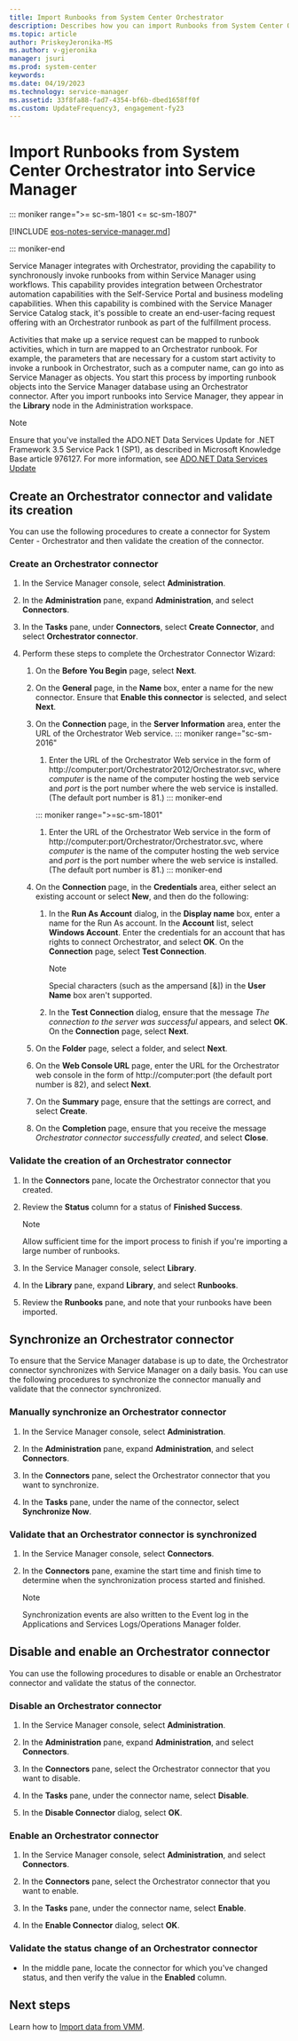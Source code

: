 ```yaml
---
title: Import Runbooks from System Center Orchestrator
description: Describes how you can import Runbooks from System Center Orchestrator into Service Manager.
ms.topic: article
author: PriskeyJeronika-MS
ms.author: v-gjeronika
manager: jsuri
ms.prod: system-center
keywords:
ms.date: 04/19/2023
ms.technology: service-manager
ms.assetid: 33f8fa88-fad7-4354-bf6b-dbed1658ff0f
ms.custom: UpdateFrequency3, engagement-fy23
---
```


# Import Runbooks from System Center Orchestrator into Service Manager

::: moniker range=">= sc-sm-1801 <= sc-sm-1807"

[!INCLUDE [eos-notes-service-manager.md](../includes/eos-notes-service-manager.md)]

::: moniker-end

Service Manager integrates with Orchestrator, providing the capability to synchronously invoke runbooks from within Service Manager using workflows. This capability provides integration between Orchestrator automation capabilities with the Self-Service Portal and business modeling capabilities. When this capability is combined with the Service Manager Service Catalog stack, it's possible to create an end-user-facing request offering with an Orchestrator runbook as part of the fulfillment process.

Activities that make up a service request can be mapped to runbook activities, which in turn are mapped to an Orchestrator runbook. For example, the parameters that are necessary for a custom start activity to invoke a runbook in Orchestrator, such as a computer name, can go into as Service Manager as objects. You start this process by importing runbook objects into the Service Manager database using an Orchestrator connector. After you import runbooks into Service Manager, they appear in the **Library** node in the Administration workspace.

> [!NOTE]
> Ensure that you've installed the ADO.NET Data Services Update for .NET Framework 3.5 Service Pack 1 (SP1), as described in Microsoft Knowledge Base article 976127. For more information, see [ADO.NET Data Services Update](https://support.microsoft.com/topic/description-of-the-ado-net-data-services-update-for-net-framework-3-5-sp1-for-windows-server-2003-windows-xp-windows-vista-and-windows-server-2008-may-7-2010-e525c2b3-249c-7d66-3cb2-c029c786c745)

## Create an Orchestrator connector and validate its creation

You can use the following procedures to create a connector for System Center - Orchestrator and then validate the creation of the connector.

### Create an Orchestrator connector

1. In the Service Manager console, select **Administration**.

2. In the **Administration** pane, expand **Administration**, and select **Connectors**.

3. In the **Tasks** pane, under **Connectors**, select **Create Connector**, and select **Orchestrator connector**.

4. Perform these steps to complete the Orchestrator Connector Wizard:

   1. On the **Before You Begin** page, select **Next**.

   2. On the **General** page, in the **Name** box, enter a name for the new connector. Ensure that **Enable this connector** is selected, and select **Next**.

   3. On the **Connection** page, in the **Server Information** area, enter the URL of the Orchestrator Web service.
      ::: moniker range="sc-sm-2016"

      1. Enter the URL of the Orchestrator Web service in the form of http://computer:port/Orchestrator2012/Orchestrator.svc, where *computer* is the name of the computer hosting the web service and *port* is the port number where the web service is installed. (The default port number is 81.)
      ::: moniker-end

      ::: moniker range=">=sc-sm-1801"

      1. Enter the URL of the Orchestrator Web service in the form of http://computer:port/Orchestrator/Orchestrator.svc, where *computer* is the name of the computer hosting the web service and *port* is the port number where the web service is installed. (The default port number is 81.)
      ::: moniker-end

   4. On the **Connection** page, in the **Credentials** area, either select an existing account or select **New**, and then do the following:

      1.  In the **Run As Account** dialog, in the **Display name** box, enter a name for the Run As account. In the **Account** list, select **Windows Account**. Enter the credentials for an account that has rights to connect Orchestrator, and select **OK**. On the **Connection** page, select **Test Connection**.

          > [!NOTE]
          > Special characters (such as the ampersand [&]) in the **User Name** box aren't supported.

      2.  In the **Test Connection** dialog, ensure that the message *The connection to the server was successful* appears, and select **OK**. On the **Connection** page, select **Next**.

   5. On the **Folder** page, select a folder, and select **Next**.

   6. On the **Web Console URL** page, enter the URL for the Orchestrator web console in the form of http://computer:port (the default port number is 82), and select **Next**.

   7. On the **Summary** page, ensure that the settings are correct, and select **Create**.

   8. On the **Completion** page, ensure that you receive the message *Orchestrator connector successfully created*, and select **Close**.

### Validate the creation of an Orchestrator connector

1.  In the **Connectors** pane, locate the Orchestrator connector that you created.

2.  Review the **Status** column for a status of **Finished Success**.

    > [!NOTE]
    > Allow sufficient time for the import process to finish if you're importing a large number of runbooks.

3.  In the Service Manager console, select **Library**.

4.  In the **Library** pane, expand **Library**, and select **Runbooks**.

5.  Review the **Runbooks** pane, and note that your runbooks have been imported.


## Synchronize an Orchestrator connector

To ensure that the Service Manager database is up to date, the Orchestrator connector synchronizes with Service Manager on a daily basis. You can use the following procedures to synchronize the connector manually and validate that the connector synchronized.

### Manually synchronize an Orchestrator connector

1.  In the Service Manager console, select **Administration**.

2.  In the **Administration** pane, expand **Administration**, and select **Connectors**.

3.  In the **Connectors** pane, select the Orchestrator connector that you want to synchronize.

4.  In the **Tasks** pane, under the name of the connector, select **Synchronize Now**.

### Validate that an Orchestrator connector is synchronized

1.  In the Service Manager console, select **Connectors**.

2.  In the **Connectors** pane, examine the start time and finish time to determine when the synchronization process started and finished.

    > [!NOTE]
    > Synchronization events are also written to the Event log in the Applications and Services Logs/Operations Manager folder.


## Disable and enable an Orchestrator connector

You can use the following procedures to disable or enable an Orchestrator connector and validate the status of the connector.

### Disable an Orchestrator connector

1.  In the Service Manager console, select **Administration**.

2.  In the **Administration** pane, expand **Administration**, and select **Connectors**.

3.  In the **Connectors** pane, select the Orchestrator connector that you want to disable.

4.  In the **Tasks** pane, under the connector name, select **Disable**.

5.  In the **Disable Connector** dialog, select **OK**.

### Enable an Orchestrator connector

1.  In the Service Manager console, select **Administration**, and select **Connectors**.

2.  In the **Connectors** pane, select the Orchestrator connector that you want to enable.

3.  In the **Tasks** pane, under the connector name, select **Enable**.

4.  In the **Enable Connector** dialog, select **OK**.

### Validate the status change of an Orchestrator connector

- In the middle pane, locate the connector for which you've changed status, and then verify the value in the **Enabled** column.

## Next steps

Learn how to [Import data from VMM](import-data-vmm.md).
